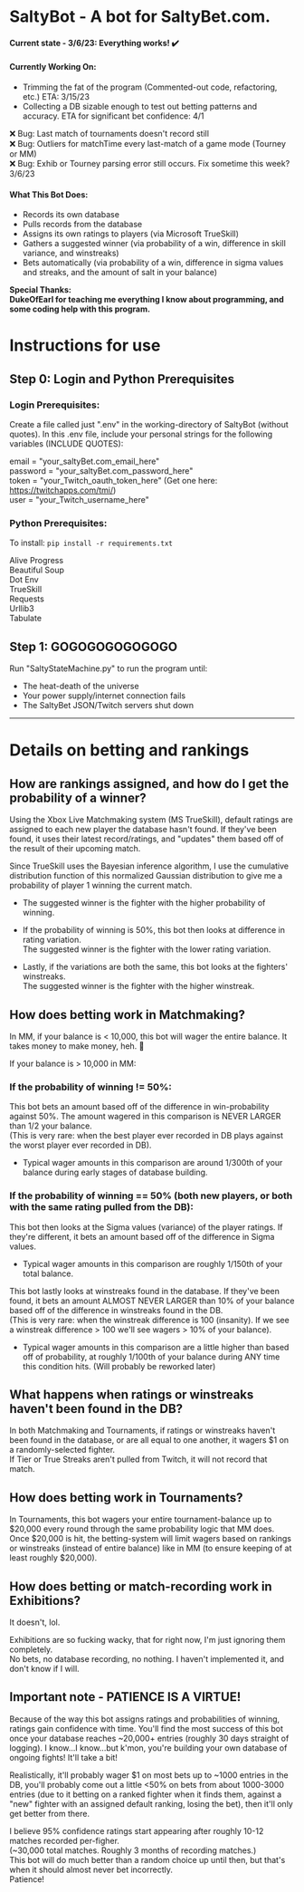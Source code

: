 # SaltyBot - A bot for SaltyBet.com.

#### Current state - 3/6/23:  Everything works!  :heavy_check_mark:  

#### Currently Working On:  
* Trimming the fat of the program (Commented-out code, refactoring, etc.)  ETA: 3/15/23  
* Collecting a DB sizable enough to test out betting patterns and accuracy.  ETA for significant bet confidence: 4/1   

:x: Bug:  Last match of tournaments doesn't record still  
:x: Bug:  Outliers for matchTime every last-match of a game mode (Tourney or MM)  
:x: Bug:  Exhib or Tourney parsing error still occurs.  Fix sometime this week?  3/6/23

#### What This Bot Does:

* Records its own database  
* Pulls records from the database  
* Assigns its own ratings to players (via Microsoft TrueSkill)
* Gathers a suggested winner (via probability of a win, difference in skill variance, and winstreaks)
* Bets automatically (via probability of a win, difference in sigma values and streaks, and the amount of salt in your balance)

**Special Thanks:  
DukeOfEarl for teaching me everything I know about programming, and some coding help with this program.**

# Instructions for use

## Step 0:  Login and Python Prerequisites

### **Login Prerequisites:**

Create a file called just ".env" in the working-directory of SaltyBot (without quotes).  In this .env file, include your personal strings for the following variables (INCLUDE QUOTES):

email = "your_saltyBet.com_email_here"  
password = "your_saltyBet.com_password_here"  
token = "your_Twitch_oauth_token_here" (Get one here: https://twitchapps.com/tmi/)  
user = "your_Twitch_username_here"


### **Python Prerequisites:**  

To install: `pip install -r requirements.txt`

Alive Progress  
Beautiful Soup  
Dot Env  
TrueSkill  
Requests  
Urllib3  
Tabulate

## Step 1:  GOGOGOGOGOGOGO

Run "SaltyStateMachine.py" to run the program until:
* The heat-death of the universe
* Your power supply/internet connection fails
* The SaltyBet JSON/Twitch servers shut down  
  
---

# Details on betting and rankings

## How are rankings assigned, and how do I get the probability of a winner?

Using the Xbox Live Matchmaking system (MS TrueSkill), default ratings are assigned to each new player the database hasn't found.  If they've been found, it uses their latest record/ratings, and "updates" them based off of the result of their upcoming match.

Since TrueSkill uses the Bayesian inference algorithm, I use the cumulative distribution function of this normalized Gaussian distribution to give me a probability of player 1 winning the current match.  

* The suggested winner is the fighter with the higher probability of winning.

* If the probability of winning is 50%, this bot then looks at difference in rating variation.  
The suggested winner is the fighter with the lower rating variation.

* Lastly, if the variations are both the same, this bot looks at the fighters' winstreaks.  
The suggested winner is the fighter with the higher winstreak.

## How does betting work in Matchmaking?  

In MM, if your balance is < 10,000, this bot will wager the entire balance.  It takes money to make money, heh. :slightly_smiling_face:

If your balance is > 10,000 in MM:

### If the probability of winning != 50%:  

This bot bets an amount based off of the difference in win-probability against 50%.  The amount wagered in this comparison is NEVER LARGER than 1/2 your balance.  
(This is very rare:  when the best player ever recorded in DB plays against the worst player ever recorded in DB).  

* Typical wager amounts in this comparison are around 1/300th of your balance during early stages of database building.

### If the probability of winning == 50% (both new players, or both with the same rating pulled from the DB):

This bot then looks at the Sigma values (variance) of the player ratings.  If they're different, it bets an amount based off of the difference in Sigma values.  
*  Typical wager amounts in this comparison are roughly 1/150th of your total balance.  

This bot lastly looks at winstreaks found in the database.  If they've been found, it bets an amount ALMOST NEVER LARGER than 10% of your balance based off of the difference in winstreaks found in the DB.  
(This is very rare:  when the winstreak difference is 100 (insanity).  If we see a winstreak difference > 100 we'll see wagers > 10% of your balance).  

* Typical wager amounts in this comparison are a little higher than based off of probability, at roughly 1/100th of your balance during ANY time this condition hits.  (Will probably be reworked later) 

## What happens when ratings or winstreaks haven't been found in the DB?

In both Matchmaking and Tournaments, if ratings or winstreaks haven't been found in the database, or are all equal to one another, it wagers $1 on a randomly-selected fighter.  
If Tier or True Streaks aren't pulled from Twitch, it will not record that match.  

## How does betting work in Tournaments?

In Tournaments, this bot wagers your entire tournament-balance up to $20,000 every round through the same probability logic that MM does.  Once $20,000 is hit, the betting-system will limit wagers based on rankings or winstreaks (instead of entire balance) like in MM (to ensure keeping of at least roughly $20,000).

## How does betting or match-recording work in Exhibitions?

It doesn't, lol.

Exhibitions are so fucking wacky, that for right now, I'm just ignoring them completely.  
No bets, no database recording, no nothing. I haven't implemented it, and don't know if I will.

## Important note - PATIENCE IS A VIRTUE!

Because of the way this bot assigns ratings and probabilities of winning, ratings gain confidence with time.  You'll find the most success of this bot once your database reaches ~20,000+ entries (roughly 30 days straight of logging).  I know...I know...but k'mon, you're building your own database of ongoing fights!  It'll take a bit!  

Realistically, it'll probably wager $1 on most bets up to ~1000 entries in the DB, you'll probably come out a little <50% on bets from about 1000-3000 entries (due to it betting on a ranked fighter when it finds them, against a "new" fighter with an assigned default ranking, losing the bet), then it'll only get better from there.

I believe 95% confidence ratings start appearing after roughly 10-12 matches recorded per-figher.  
(~30,000 total matches.  Roughly 3 months of recording matches.)  
This bot will do much better than a random choice up until then, but that's when it should almost never bet incorrectly.  
Patience!
